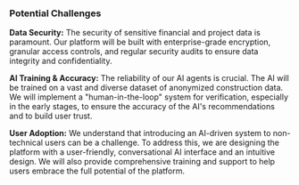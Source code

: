 

### Potential Challenges

**Data Security:** The security of sensitive financial and project data is paramount. Our platform will be built with enterprise-grade encryption, granular access controls, and regular security audits to ensure data integrity and confidentiality.

**AI Training & Accuracy:** The reliability of our AI agents is crucial. The AI will be trained on a vast and diverse dataset of anonymized construction data. We will implement a "human-in-the-loop" system for verification, especially in the early stages, to ensure the accuracy of the AI's recommendations and to build user trust.

**User Adoption:** We understand that introducing an AI-driven system to non-technical users can be a challenge. To address this, we are designing the platform with a user-friendly, conversational AI interface and an intuitive design. We will also provide comprehensive training and support to help users embrace the full potential of the platform.
